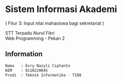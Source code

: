 # Sistem Informasi Akademi
( Fitur 3: Input nilai mahasiswa bagi sekretariat )

STT Terpadu Nurul Fikri\
Web Programming - Pekan 2

## Information

```bash
Nama   : Evry Nazyli Ciptanto
NIM    : 0110220045
Prodi  : Teknik Informatika - TI08
```
